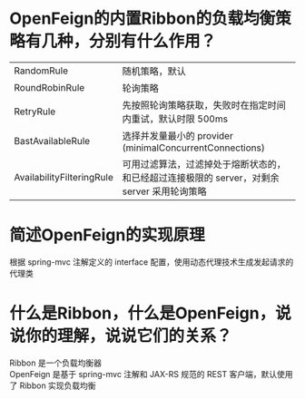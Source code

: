 # OpenFeign的内置Ribbon的负载均衡策略有几种，分别有什么作用？

| | |
| :- | :- |
| RandomRule | 随机策略，默认 |
| RoundRobinRule | 轮询策略 |
| RetryRule | 先按照轮询策略获取，失败时在指定时间内重试，默认时限 500ms |
| BastAvailableRule | 选择并发量最小的 provider (minimalConcurrentConnections) |  
| AvailabilityFilteringRule | 可用过滤算法，过滤掉处于熔断状态的，和已经超过连接极限的 server，对剩余 server 采用轮询策略 |

# 简述OpenFeign的实现原理

根据 spring-mvc 注解定义的 interface 配置，使用动态代理技术生成发起请求的代理类  

# 什么是Ribbon，什么是OpenFeign，说说你的理解，说说它们的关系？

Ribbon 是一个负载均衡器  
OpenFeign 是基于 spring-mvc 注解和 JAX-RS 规范的 REST 客户端，默认使用了 Ribbon 实现负载均衡  